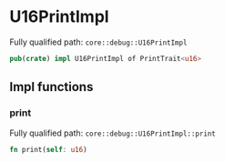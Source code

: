 # U16PrintImpl

Fully qualified path: `core::debug::U16PrintImpl`

```rust
pub(crate) impl U16PrintImpl of PrintTrait<u16>
```

## Impl functions

### print

Fully qualified path: `core::debug::U16PrintImpl::print`

```rust
fn print(self: u16)
```


